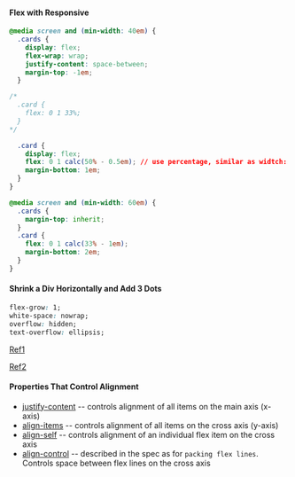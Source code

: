 #### Flex with Responsive

```css
@media screen and (min-width: 40em) {
  .cards {
    display: flex;
    flex-wrap: wrap;
    justify-content: space-between;
    margin-top: -1em;
  }

/*
  .card { 
  	flex: 0 1 33%;
  }
*/

  .card {
    display: flex;
    flex: 0 1 calc(50% - 0.5em); // use percentage, similar as widtch: calc(33% - 1em);
    margin-bottom: 1em;
  }
}

@media screen and (min-width: 60em) {
  .cards {
    margin-top: inherit;
  }
  .card {
    flex: 0 1 calc(33% - 1em);
    margin-bottom: 2em;
  }
}
```

#### Shrink a Div Horizontally and Add 3 Dots

```css
flex-grow: 1;
white-space: nowrap;
overflow: hidden;
text-overflow: ellipsis;
```

[Ref1](https://meetrix.io/blog/posts/shrink-a-div-horizontally-and-add-3-dots.html)

[Ref2](https://css-tricks.com/flexbox-truncated-text/)

#### Properties That Control Alignment

- [justify-content](https://developer.mozilla.org/en-US/docs/Web/CSS/justify-content) -- controls alignment of all items on the main axis (x-axis)
- [align-items](https://developer.mozilla.org/en-US/docs/Web/CSS/align-items) -- controls alignment of all items on the cross axis (y-axis)
- [align-self](https://developer.mozilla.org/en-US/docs/Web/CSS/align-self) -- controls alignment of an individual flex item on the cross axis
- [align-control](https://developer.mozilla.org/en-US/docs/Web/CSS/align-content) -- described in the spec as for `packing flex lines`. Controls space between flex lines on the cross axis